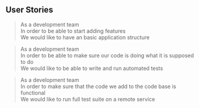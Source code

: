 ## User Stories

> As a development team  
> In order to be able to start adding features  
> We would like to have an basic application structure

> As a development team  
> In order to be able to make sure our code is doing what it is supposed to do  
> We would like to be able to write and run automated tests

> As a development team  
> In order to make sure that the code we add to the code base is functional  
> We would like to run full test suite on a remote service
